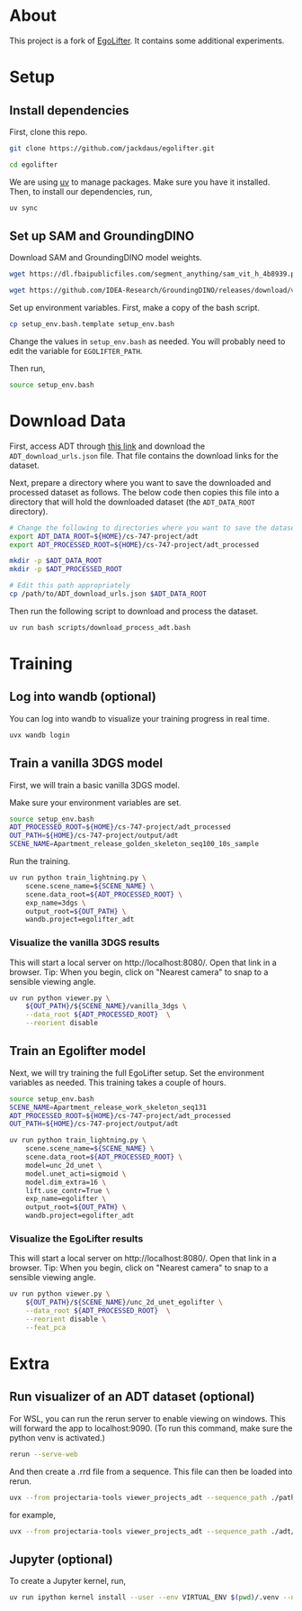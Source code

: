 # About

This project is a fork of [EgoLifter](https://github.com/facebookresearch/egolifter). It contains some additional experiments. 

# Setup 

## Install dependencies 

First, clone this repo. 

```bash
git clone https://github.com/jackdaus/egolifter.git

cd egolifter
```


We are using [uv](https://docs.astral.sh/uv) to manage packages. Make sure you have it installed. Then, to install our dependencies, run,

```bash
uv sync
```

## Set up SAM and GroundingDINO

Download SAM and GroundingDINO model weights.

```bash
wget https://dl.fbaipublicfiles.com/segment_anything/sam_vit_h_4b8939.pth

wget https://github.com/IDEA-Research/GroundingDINO/releases/download/v0.1.0-alpha/groundingdino_swint_ogc.pth
```

Set up environment variables. First, make a copy of the bash script.

```bash
cp setup_env.bash.template setup_env.bash
```

Change the values in `setup_env.bash` as needed. You will probably need to edit the variable for `EGOLIFTER_PATH`.

Then run,

```bash
source setup_env.bash
```

# Download Data

First, access ADT through [this link](https://www.projectaria.com/datasets/adt/#download-dataset) and download the `ADT_download_urls.json` file. That file contains the download links for the dataset.

Next, prepare a directory where you want to save the downloaded and processed dataset as follows. The below code then copies this file into a directory that will hold the downloaded dataset (the `ADT_DATA_ROOT` directory).

```bash
# Change the following to directories where you want to save the dataset
export ADT_DATA_ROOT=${HOME}/cs-747-project/adt
export ADT_PROCESSED_ROOT=${HOME}/cs-747-project/adt_processed

mkdir -p $ADT_DATA_ROOT
mkdir -p $ADT_PROCESSED_ROOT

# Edit this path appropriately
cp /path/to/ADT_download_urls.json $ADT_DATA_ROOT
```

Then run the following script to download and process the dataset.

```bash
uv run bash scripts/download_process_adt.bash
```

# Training

## Log into wandb (optional)

You can log into wandb to visualize your training progress in real time. 

```bash
uvx wandb login
```

## Train a vanilla 3DGS model 

First, we will train a basic vanilla 3DGS model. 

Make sure your environment variables are set. 

```bash
source setup_env.bash
ADT_PROCESSED_ROOT=${HOME}/cs-747-project/adt_processed
OUT_PATH=${HOME}/cs-747-project/output/adt
SCENE_NAME=Apartment_release_golden_skeleton_seq100_10s_sample
```

Run the training.

```bash
uv run python train_lightning.py \
    scene.scene_name=${SCENE_NAME} \
    scene.data_root=${ADT_PROCESSED_ROOT} \
    exp_name=3dgs \
    output_root=${OUT_PATH} \
    wandb.project=egolifter_adt
```

### Visualize the vanilla 3DGS results

This will start a local server on http://localhost:8080/. Open that link in a browser.
Tip: When you begin, click on "Nearest camera" to snap to a sensible viewing angle. 

```bash
uv run python viewer.py \
    ${OUT_PATH}/${SCENE_NAME}/vanilla_3dgs \
    --data_root ${ADT_PROCESSED_ROOT}  \
    --reorient disable 
```

## Train an Egolifter model

Next, we will try training the full EgoLifter setup. Set the environment variables as needed. This training takes a couple of hours.

```bash
source setup_env.bash
SCENE_NAME=Apartment_release_work_skeleton_seq131
ADT_PROCESSED_ROOT=${HOME}/cs-747-project/adt_processed
OUT_PATH=${HOME}/cs-747-project/output/adt

uv run python train_lightning.py \
	scene.scene_name=${SCENE_NAME} \
    scene.data_root=${ADT_PROCESSED_ROOT} \
    model=unc_2d_unet \
    model.unet_acti=sigmoid \
    model.dim_extra=16 \
    lift.use_contr=True \
    exp_name=egolifter \
    output_root=${OUT_PATH} \
    wandb.project=egolifter_adt
```

### Visualize the EgoLifter results

This will start a local server on http://localhost:8080/. Open that link in a browser.
Tip: When you begin, click on "Nearest camera" to snap to a sensible viewing angle. 

```bash
uv run python viewer.py \
    ${OUT_PATH}/${SCENE_NAME}/unc_2d_unet_egolifter \
    --data_root ${ADT_PROCESSED_ROOT}  \
    --reorient disable \
    --feat_pca
```

# Extra

## Run visualizer of an ADT dataset (optional)

For WSL, you can run the rerun server to enable viewing on windows. This will forward the app to localhost:9090. (To run this command, make sure the python venv is activated.)

```bash
rerun --serve-web
```

And then create a .rrd file from a sequence. This file can then be loaded into rerun.

```bash
uvx --from projectaria-tools viewer_projects_adt --sequence_path ./path/to/adt_sequence --rrd_output_path adt_dataset.rrd
```

for example, 

```bash
uvx --from projectaria-tools viewer_projects_adt --sequence_path ./adt/Apartment_release_multiskeleton_party_seq121_71292 --rrd_output_path Apartment_release_multiskeleton_party_seq121_71292.rrd
```

## Jupyter (optional)

To create a Jupyter kernel, run, 

```bash
uv run ipython kernel install --user --env VIRTUAL_ENV $(pwd)/.venv --name=egolifter
```